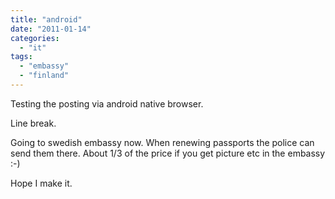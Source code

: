 ```yaml
---
title: "android"
date: "2011-01-14"
categories: 
  - "it"
tags: 
  - "embassy"
  - "finland"
---
```


Testing the posting via android native browser.

Line break.

Going to swedish embassy now. When renewing passports the police can send them there. About 1/3 of the price if you get picture etc in the embassy :-)

Hope I make it.
